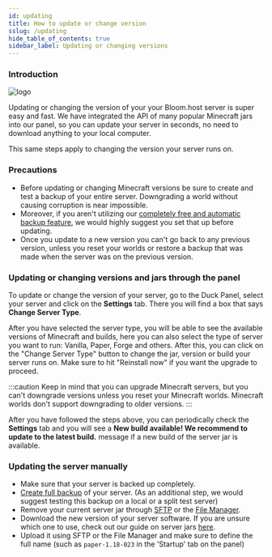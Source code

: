 ```yaml
---
id: updating
title: How to update or change version
sslug: /updating
hide_table_of_contents: true
sidebar_label: Updating or changing versions
---
```


### Introduction
![logo](/imgs/running_a_server/updating/1.png)

Updating or changing the version of your your Bloom.host server is super easy and fast. We have integrated the API of many popular Minecraft jars into our panel, so you can update your server in seconds, no need to download anything to your local computer.

This same steps apply to changing the version your server runs on.

### Precautions
- Before updating or changing Minecraft versions be sure to create and test a backup of your entire server. Downgrading a world without causing corruption is near impossible.
- Moreover, if you aren't utilizing our [completely free and automatic backup feature](../using_the_panel/backups.md), we would highly suggest you set that up before updating.
- Once you update to a new version you can't go back to any previous version, unless you reset your worlds or restore a backup that was made when the server was on the previous version.

### Updating or changing versions and jars through the panel

To update or change the version of your server, go to the Duck Panel, select your server and click on the **Settings** tab. There you will find a box that says **Change Server Type**.

After you have selected the server type, you will be able to see the available versions of Minecraft and builds, here you can also select the type of server you want to run: Vanilla, Paper, Forge and others. After this, you can click on the "Change Server Type" button to change the jar, version or build your server runs on. Make sure to hit "Reinstall now" if you want the upgrade to proceed.

:::caution
Keep in mind that you can upgrade Minecraft servers, but you can't downgrade versions unless you reset your Minecraft worlds. Minecraft worlds don't support downgrading to older versions.
:::

After you have followed the steps above, you can periodically check the **Settings** tab and you will see a **New build available! We recommend to update to the latest build.** message if a new build of the server jar is available.

### Updating the server manually
- Make sure that your server is backed up completely.
- [Create full backup](../using_the_panel/backups.md) of your server. (As an additional step, we would suggest testing this backup on a local or a split test server)
- Remove your current server jar through [SFTP](../using_the_panel/sftp.md) or the [File Manager](../using_the_panel/file-manager-controls.md).
- Download the new version of your server software. If you are unsure which one to use, check out our guide on server jars [here](jars.md).
- Upload it using SFTP or the File Manager and make sure to define the full name (such as `paper-1.18-023` in the 'Startup' tab on the panel)
